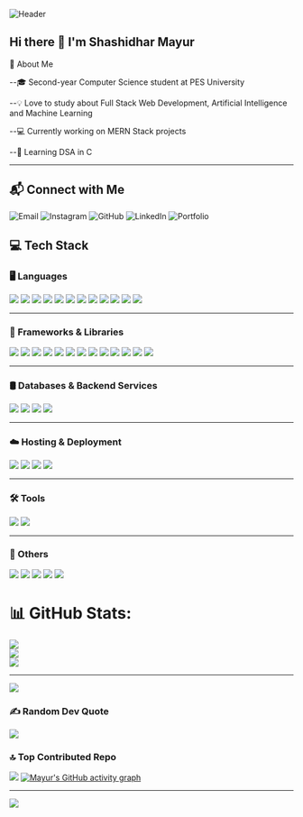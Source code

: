 ![Header](https://capsule-render.vercel.app/api?type=waving&height=220&text=🔥%20Igniting%20Innovation%20One%20Line%20at%20a%20Time&fontAlign=50&fontSize=32&fontColor=ffffff&color=0:ff512f,100:dd2476&animation=twinkling)


## Hi there 👋 I'm Shashidhar Mayur 

🚀 About Me

--🎓 Second-year Computer Science student at PES University

--💡 Love to study about Full Stack Web Development, Artificial Intelligence and Machine Learning

--💻 Currently working on MERN Stack projects

--🌱 Learning DSA in C



---

## 📬 Connect with Me

<p>
  <a href="mailto:mayurmamatha9916@gmail.com" target="_blank" style="text-decoration:none;">
    <img src="https://img.shields.io/badge/Gmail-D14836?style=for-the-badge&logo=gmail&logoColor=white" alt="Email"/>
  </a>

  <a href="https://instagram.com/M_y_r101" target="_blank" style="text-decoration:none;">
    <img src="https://img.shields.io/badge/Instagram-E4405F?style=for-the-badge&logo=instagram&logoColor=white" alt="Instagram"/>
  </a>

  <a href="https://github.com/Mayur-Shashidhar" target="_blank" style="text-decoration:none;">
    <img src="https://img.shields.io/badge/GitHub-181717?style=for-the-badge&logo=github&logoColor=white" alt="GitHub"/>
  </a>

  <a href="https://www.linkedin.com/in/s-mayur-0974a8380/" target="_blank" style="text-decoration:none;">
    <img src="https://img.shields.io/badge/LinkedIn-0077B5?style=for-the-badge&logo=linkedin&logoColor=white" alt="LinkedIn"/>
  </a>

   <a href="https://smayur.vercel.app/" target="_blank" style="text-decoration:none;">
    <img src="https://img.shields.io/badge/Portfolio-000000?style=for-the-badge&logo=vercel&logoColor=white" alt="Portfolio"/>
  </a>
</p>



## 💻 Tech Stack

### 🖥️ Languages
<p>
  <img src="https://img.shields.io/badge/C-00599C?style=for-the-badge&logo=c&logoColor=white"/>
  <img src="https://img.shields.io/badge/C%23-239120?style=for-the-badge&logo=c-sharp&logoColor=white"/>
  <img src="https://img.shields.io/badge/C++-00599C?style=for-the-badge&logo=c%2B%2B&logoColor=white"/>
  <img src="https://img.shields.io/badge/Go-00ADD8?style=for-the-badge&logo=go&logoColor=white"/>
  <img src="https://img.shields.io/badge/HTML5-E34F26?style=for-the-badge&logo=html5&logoColor=white"/>
  <img src="https://img.shields.io/badge/CSS3-1572B6?style=for-the-badge&logo=css3&logoColor=white"/>
  <img src="https://img.shields.io/badge/Java-ED8B00?style=for-the-badge&logo=openjdk&logoColor=white"/>
  <img src="https://img.shields.io/badge/JavaScript-F7DF1E?style=for-the-badge&logo=javascript&logoColor=black"/>
  <img src="https://img.shields.io/badge/TypeScript-3178C6?style=for-the-badge&logo=typescript&logoColor=white"/>
  <img src="https://img.shields.io/badge/Python-3776AB?style=for-the-badge&logo=python&logoColor=white"/>
  <img src="https://img.shields.io/badge/R-276DC3?style=for-the-badge&logo=r&logoColor=white"/>
  <img src="https://img.shields.io/badge/Ruby-CC342D?style=for-the-badge&logo=ruby&logoColor=white"/>
</p>


---

### 🧱 Frameworks & Libraries
<p>
  <img src="https://img.shields.io/badge/Angular-DD0031?style=for-the-badge&logo=angular&logoColor=white"/>
  <img src="https://img.shields.io/badge/Angular.js-E23237?style=for-the-badge&logo=angularjs&logoColor=white"/>
  <img src="https://img.shields.io/badge/Bootstrap-7952B3?style=for-the-badge&logo=bootstrap&logoColor=white"/>
  <img src="https://img.shields.io/badge/Django-092E20?style=for-the-badge&logo=django&logoColor=white"/>
  <img src="https://img.shields.io/badge/Flask-000000?style=for-the-badge&logo=flask&logoColor=white"/>
  <img src="https://img.shields.io/badge/Flutter-02569B?style=for-the-badge&logo=flutter&logoColor=white"/>
  <img src="https://img.shields.io/badge/Framework7-EF2D5E?style=for-the-badge&logo=framework7&logoColor=white"/>
  <img src="https://img.shields.io/badge/JWT-000000?style=for-the-badge&logo=JSON%20web%20tokens&logoColor=white"/>
  <img src="https://img.shields.io/badge/OpenCV-5C3EE8?style=for-the-badge&logo=opencv&logoColor=white"/>
  <img src="https://img.shields.io/badge/React-61DAFB?style=for-the-badge&logo=react&logoColor=black"/>
  <img src="https://img.shields.io/badge/Webpack-8DD6F9?style=for-the-badge&logo=webpack&logoColor=black"/>
  <img src="https://img.shields.io/badge/Vite-646CFF?style=for-the-badge&logo=vite&logoColor=white"/>
  <img src="https://img.shields.io/badge/WindiCSS-48B0F1?style=for-the-badge&logo=tailwindcss&logoColor=white"/>
</p>

---

### 🛢️ Databases & Backend Services
<p>
  <img src="https://img.shields.io/badge/MongoDB-47A248?style=for-the-badge&logo=mongodb&logoColor=white"/>
  <img src="https://img.shields.io/badge/MySQL-00758F?style=for-the-badge&logo=mysql&logoColor=white"/>
  <img src="https://img.shields.io/badge/SQLite-003B57?style=for-the-badge&logo=sqlite&logoColor=white"/>
  <img src="https://img.shields.io/badge/Supabase-3ECF8E?style=for-the-badge&logo=supabase&logoColor=white"/>
</p>

---

### ☁️ Hosting & Deployment
<p>
  <img src="https://img.shields.io/badge/Azure-0078D4?style=for-the-badge&logo=microsoftazure&logoColor=white"/>
  <img src="https://img.shields.io/badge/Netlify-00C7B7?style=for-the-badge&logo=netlify&logoColor=white"/>
  <img src="https://img.shields.io/badge/Render-46E3B7?style=for-the-badge&logo=render&logoColor=black"/>
  <img src="https://img.shields.io/badge/Vercel-000000?style=for-the-badge&logo=vercel&logoColor=white"/>
</p>

---

### 🛠️ Tools
<p>
  <img src="https://img.shields.io/badge/Postman-FF6C37?style=for-the-badge&logo=postman&logoColor=white"/>
  <img src="https://img.shields.io/badge/Windows Terminal-4D4D4D?style=for-the-badge&logo=Windows%20terminal&logoColor=white"/>
</p>

---

### 🧰 Others
<p>
  <img src="https://img.shields.io/badge/VS Code-007ACC?style=for-the-badge&logo=visual-studio-code&logoColor=white"/>
  <img src="https://img.shields.io/badge/Cursor-5B5B5B?style=for-the-badge&logo=cursor&logoColor=white"/>
  <img src="https://img.shields.io/badge/Git-F05032?style=for-the-badge&logo=git&logoColor=white"/>
  <img src="https://img.shields.io/badge/GitHub-181717?style=for-the-badge&logo=github&logoColor=white"/>
  <img src="https://img.shields.io/badge/Figma-F24E1E?style=for-the-badge&logo=figma&logoColor=white"/>
</p>


# 📊 GitHub Stats:
![](https://github-readme-stats.vercel.app/api?username=Mayur-Shashidhar&theme=radical&hide_border=false&include_all_commits=false&count_private=false)<br/>
![](https://nirzak-streak-stats.vercel.app/?user=Mayur-Shashidhar&theme=radical&hide_border=false)<br/>
![](https://github-readme-stats.vercel.app/api/top-langs/?username=Mayur-Shashidhar&theme=radical&hide_border=false&include_all_commits=false&count_private=false&layout=compact)

---
[![](https://visitcount.itsvg.in/api?id=Mayur-Shashidhar&icon=0&color=0)](https://visitcount.itsvg.in)

<!-- Proudly created with GPRM ( https://gprm.itsvg.in ) -->
### ✍️ Random Dev Quote
![](https://quotes-github-readme.vercel.app/api?type=horizontal&theme=radical)

### 🔝 Top Contributed Repo
![](https://github-contributor-stats.vercel.app/api?username=mayur-shashidhar&limit=5&theme=dark&combine_all_yearly_contributions=true)
[![Mayur's GitHub activity graph](https://github-readme-activity-graph.vercel.app/graph?username=Mayur-Shashidhar)](https://github.com/Mayur-Shashidhar/github-readme-activity-graph)


---
[![](https://visitcount.itsvg.in/api?id=mayur-shashidhar&icon=1&color=1)](https://visitcount.itsvg.in)

<!-- Proudly created with GPRM ( https://gprm.itsvg.in ) -->
